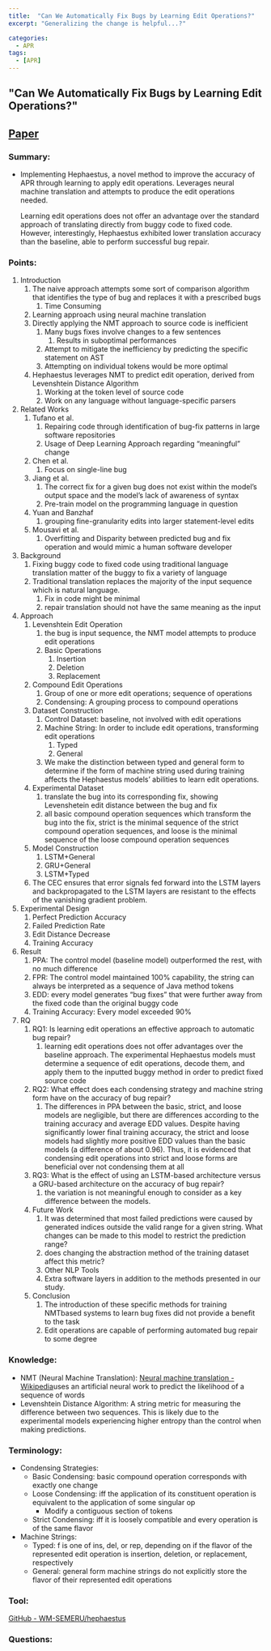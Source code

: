 ```yaml
---
title:  "Can We Automatically Fix Bugs by Learning Edit Operations?"
excerpt: "Generalizing the change is helpful...?"

categories:
  - APR
tags:
  - [APR]
---
```


## "Can We Automatically Fix Bugs by Learning Edit Operations?"

## [Paper](https://www.cs.wm.edu/~denys/pubs/SANER-RENE-BugFixing.pdf)

### Summary:

- Implementing Hephaestus, a novel method to improve the accuracy of APR through learning to apply edit operations. Leverages neural machine translation and attempts to produce the edit operations needed.
    
    Learning edit operations does not offer an advantage over the standard approach of translating directly from buggy code to fixed code. However, interestingly, Hephaestus exhibited lower translation accuracy than the baseline, able to perform successful bug repair.
    

### Points:

1. Introduction
    1. The naive approach attempts some sort of comparison algorithm that identifies the type of bug and replaces it with a prescribed bugs
        1. Time Consuming
    2. Learning approach using neural machine translation
    3. Directly applying the NMT approach to source code is inefficient
        1. Many bugs fixes involve changes to a few sentences
            1. Results in suboptimal performances
        2. Attempt to mitigate the inefficiency by predicting the specific statement on AST
        3. Attempting on individual tokens would be more optimal
    4. Hephaestus leverages NMT to predict edit operation, derived from Levenshtein Distance Algorithm
        1. Working at the token level of source code
        2. Work on any language without language-specific parsers
2. Related Works
    1. Tufano et al.
        1. Repairing code through identification of bug-fix patterns in large software repositories
        2. Usage of Deep Learning Approach regarding “meaningful” change
    2. Chen et al.
        1. Focus on single-line bug
    3. Jiang et al.
        1. The correct fix for a given bug does not exist within the model’s output space and the model’s lack of awareness of syntax
        2. Pre-train model on the programming language in question
    4. Yuan and Banzhaf
        1. grouping fine-granularity edits into larger statement-level edits
    5. Mousavi et al.
        1. Overfitting and Disparity between predicted bug and fix operation and would mimic a human software developer
3. Background
    1. Fixing buggy code to fixed code using traditional language translation matter of the buggy to fix a variety of language
    2. Traditional translation replaces the majority of the input sequence which is natural language.
        1. Fix in code might be minimal
        2. repair translation should not have the same meaning as the input
4. Approach
    1. Levenshtein Edit Operation
        1. the bug is input sequence, the NMT model attempts to produce edit operations
        2. Basic Operations
            1. Insertion
            2. Deletion
            3. Replacement
    2. Compound Edit Operations
        1. Group of one or more edit operations; sequence of operations
        2. Condensing: A grouping process to compound operations
    3. Dataset Construction
        1. Control Dataset: baseline, not involved with edit operations
        2. Machine String: In order to include edit operations, transforming edit operations
            1. Typed
            2. General
        3. We make the distinction between typed and general form to determine if the form of machine string used during training affects the Hephaestus models’ abilities to learn edit operations.
    4. Experimental Dataset
        1. translate the bug into its corresponding fix, showing Levenshetein edit distance between the bug and fix
        2. all basic compound operation sequences which transform the bug into the fix, strict is the minimal sequence of the strict compound operation sequences, and loose is the minimal sequence of the loose compound operation sequences
    5. Model Construction
        1. LSTM+General
        2. GRU+General
        3. LSTM+Typed
    6. The CEC ensures that error signals fed forward into the LSTM layers and backpropagated to the LSTM layers are resistant to the effects of the vanishing gradient problem.
5. Experimental Design
    1. Perfect Prediction Accuracy
    2. Failed Prediction Rate
    3. Edit Distance Decrease
    4. Training Accuracy
6. Result
    1. PPA: The control model (baseline model) outperformed the rest, with no much difference
    2. FPR: The control model maintained 100% capability, the string can always be interpreted as a sequence of Java method tokens
    3. EDD: every model generates “bug fixes” that were further away from the fixed code than the original buggy code
    4. Training Accuracy: Every model exceeded 90%
7. RQ
    1. RQ1: Is learning edit operations an effective approach to automatic bug repair?
        1. learning edit operations does not offer advantages over the baseline approach. The experimental Hephaestus models must determine a sequence of edit operations, decode them, and apply them to the inputted buggy method in order to predict fixed source code
    2. RQ2: What effect does each condensing strategy and machine string form have on the accuracy of bug repair?
        1. The differences in PPA between the basic, strict, and loose models are negligible, but there are differences according to the training accuracy and average EDD values. Despite having significantly lower final training accuracy, the strict and loose models had slightly more positive EDD values than the basic models (a difference of about 0.96). Thus, it is evidenced that condensing edit operations into strict and loose forms are beneficial over not condensing them at all
    3. RQ3: What is the effect of using an LSTM-based architecture versus a GRU-based architecture on the accuracy of bug repair?
        1. the variation is not meaningful enough to consider as a key difference between the models.
    4. Future Work
        1. It was determined that most failed predictions were caused by generated indices outside the valid range for a given string. What changes can be made to this model to restrict the prediction range?
        2. does changing the abstraction method of the training dataset affect this metric?
        3. Other NLP Tools
        4. Extra software layers in addition to the methods presented in our study.
    5. Conclusion
        1. The introduction of these specific methods for training NMTbased systems to learn bug fixes did not provide a benefit to the task
        2. Edit operations are capable of performing automated bug repair to some degree

### Knowledge:

- NMT (Neural Machine Translation): [Neural machine translation - Wikipedia](https://en.wikipedia.org/wiki/Neural_machine_translation)uses an artificial neural work to predict the likelihood of a sequence of words
- Levenshtein Distance Algorithm: A string metric for measuring the difference between two sequences. This is likely due to the experimental models experiencing higher entropy than the control when making predictions.

### Terminology:

- Condensing Strategies:
    - Basic Condensing: basic compound operation corresponds with exactly one change
    - Loose Condensing: iff the application of its constituent operation is equivalent to the application of some singular op
        - Modify a contiguous section of tokens
    - Strict Condensing: iff it is loosely compatible and every operation is of the same flavor
- Machine Strings:
    - Typed: f is one of ins, del, or rep, depending on if the flavor of the represented edit operation is insertion, deletion, or replacement, respectively
    - General: general form machine strings do not explicitly store the flavor of their represented edit operations

### Tool:

[GitHub - WM-SEMERU/hephaestus](https://github.com/WM-SEMERU/hephaestus)

### Questions: